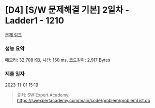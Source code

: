 # [D4] [S/W 문제해결 기본] 2일차 - Ladder1 - 1210 

[문제 링크](https://swexpertacademy.com/main/code/problem/problemDetail.do?contestProbId=AV14ABYKADACFAYh) 

### 성능 요약

메모리: 32,708 KB, 시간: 150 ms, 코드길이: 2,917 Bytes

### 제출 일자

2023-11-01 15:19



> 출처: SW Expert Academy, https://swexpertacademy.com/main/code/problem/problemList.do